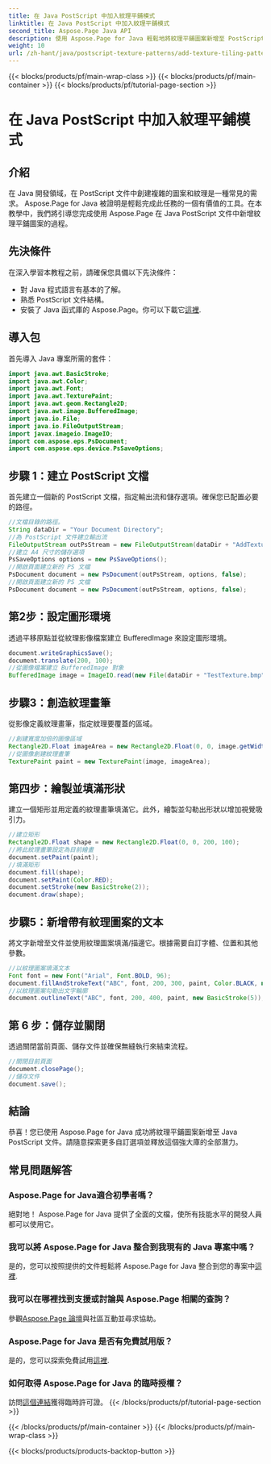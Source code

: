 ```yaml
---
title: 在 Java PostScript 中加入紋理平鋪模式
linktitle: 在 Java PostScript 中加入紋理平鋪模式
second_title: Aspose.Page Java API
description: 使用 Aspose.Page for Java 輕鬆地將紋理平鋪圖案新增至 PostScript 文件。探索我們的無縫整合指南，以實現創造性的可能性。
weight: 10
url: /zh-hant/java/postscript-texture-patterns/add-texture-tiling-pattern/
---
```


{{< blocks/products/pf/main-wrap-class >}}
{{< blocks/products/pf/main-container >}}
{{< blocks/products/pf/tutorial-page-section >}}

# 在 Java PostScript 中加入紋理平鋪模式

## 介紹
在 Java 開發領域，在 PostScript 文件中創建複雜的圖案和紋理是一種常見的需求。 Aspose.Page for Java 被證明是輕鬆完成此任務的一個有價值的工具。在本教學中，我們將引導您完成使用 Aspose.Page 在 Java PostScript 文件中新增紋理平鋪圖案的過程。
## 先決條件
在深入學習本教程之前，請確保您具備以下先決條件：
- 對 Java 程式語言有基本的了解。
- 熟悉 PostScript 文件結構。
- 安裝了 Java 函式庫的 Aspose.Page。你可以下載它[這裡](https://releases.aspose.com/page/java/).
## 導入包
首先導入 Java 專案所需的套件：
```java
import java.awt.BasicStroke;
import java.awt.Color;
import java.awt.Font;
import java.awt.TexturePaint;
import java.awt.geom.Rectangle2D;
import java.awt.image.BufferedImage;
import java.io.File;
import java.io.FileOutputStream;
import javax.imageio.ImageIO;
import com.aspose.eps.PsDocument;
import com.aspose.eps.device.PsSaveOptions;
```
## 步驟 1：建立 PostScript 文檔
首先建立一個新的 PostScript 文檔，指定輸出流和儲存選項。確保您已配置必要的路徑。
```java
//文檔目錄的路徑。
String dataDir = "Your Document Directory";
//為 PostScript 文件建立輸出流
FileOutputStream outPsStream = new FileOutputStream(dataDir + "AddTextureTilingPattern_outPS.ps");
//建立 A4 尺寸的儲存選項
PsSaveOptions options = new PsSaveOptions();
//開啟頁面建立新的 PS 文檔
PsDocument document = new PsDocument(outPsStream, options, false);
//開啟頁面建立新的 PS 文檔
PsDocument document = new PsDocument(outPsStream, options, false);
```
## 第2步：設定圖形環境
透過平移原點並從紋理影像檔案建立 BufferedImage 來設定圖形環境。
```java
document.writeGraphicsSave();
document.translate(200, 100);
//從圖像檔案建立 BufferedImage 對象
BufferedImage image = ImageIO.read(new File(dataDir + "TestTexture.bmp"));
```
## 步驟3：創造紋理畫筆
從影像定義紋理畫筆，指定紋理要覆蓋的區域。
```java
//創建寬度加倍的圖像區域
Rectangle2D.Float imageArea = new Rectangle2D.Float(0, 0, image.getWidth() * 2, image.getHeight());
//從圖像創建紋理畫筆
TexturePaint paint = new TexturePaint(image, imageArea);
```
## 第四步：繪製並填滿形狀
建立一個矩形並用定義的紋理畫筆填滿它。此外，繪製並勾勒出形狀以增加視覺吸引力。
```java
//建立矩形
Rectangle2D.Float shape = new Rectangle2D.Float(0, 0, 200, 100);
//將此紋理畫筆設定為目前繪畫
document.setPaint(paint);
//填滿矩形
document.fill(shape);
document.setPaint(Color.RED);
document.setStroke(new BasicStroke(2));
document.draw(shape);
```
## 步驟5：新增帶有紋理圖案的文本
將文字新增至文件並使用紋理圖案填滿/描邊它。根據需要自訂字體、位置和其他參數。
```java
//以紋理圖案填滿文本
Font font = new Font("Arial", Font.BOLD, 96);
document.fillAndStrokeText("ABC", font, 200, 300, paint, Color.BLACK, new BasicStroke(2));
//以紋理圖案勾勒出文字輪廓
document.outlineText("ABC", font, 200, 400, paint, new BasicStroke(5));
```
## 第 6 步：儲存並關閉
透過關閉當前頁面、儲存文件並確保無縫執行來結束流程。
```java
//關閉目前頁面
document.closePage();
//儲存文件
document.save();
```
## 結論
恭喜！您已使用 Aspose.Page for Java 成功將紋理平鋪圖案新增至 Java PostScript 文件。請隨意探索更多自訂選項並釋放這個強大庫的全部潛力。

## 常見問題解答
### Aspose.Page for Java適合初學者嗎？
絕對地！ Aspose.Page for Java 提供了全面的文檔，使所有技能水平的開發人員都可以使用它。
### 我可以將 Aspose.Page for Java 整合到我現有的 Java 專案中嗎？
是的，您可以按照提供的文件輕鬆將 Aspose.Page for Java 整合到您的專案中[這裡](https://reference.aspose.com/page/java/).
### 我可以在哪裡找到支援或討論與 Aspose.Page 相關的查詢？
參觀[Aspose.Page 論壇](https://forum.aspose.com/c/page/39)與社區互動並尋求協助。
### Aspose.Page for Java 是否有免費試用版？
是的，您可以探索免費試用[這裡](https://releases.aspose.com/).
### 如何取得 Aspose.Page for Java 的臨時授權？
訪問[這個連結](https://purchase.aspose.com/temporary-license/)獲得臨時許可證。
{{< /blocks/products/pf/tutorial-page-section >}}

{{< /blocks/products/pf/main-container >}}
{{< /blocks/products/pf/main-wrap-class >}}

{{< blocks/products/products-backtop-button >}}
